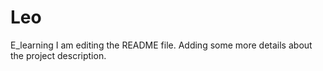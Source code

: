 # Leo
E_learning
I am editing the README file. Adding some more details about the project description.
